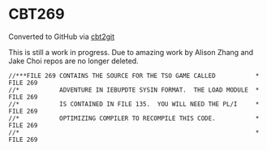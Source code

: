 # CBT269
Converted to GitHub via [cbt2git](https://github.com/wizardofzos/cbt2git)

This is still a work in progress. 
Due to amazing work by Alison Zhang and Jake Choi repos are no longer deleted.

```
//***FILE 269 CONTAINS THE SOURCE FOR THE TSO GAME CALLED           *   FILE 269
//*           ADVENTURE IN IEBUPDTE SYSIN FORMAT.  THE LOAD MODULE  *   FILE 269
//*           IS CONTAINED IN FILE 135.  YOU WILL NEED THE PL/I     *   FILE 269
//*           OPTIMIZING COMPILER TO RECOMPILE THIS CODE.           *   FILE 269
//*                                                                 *   FILE 269
```
